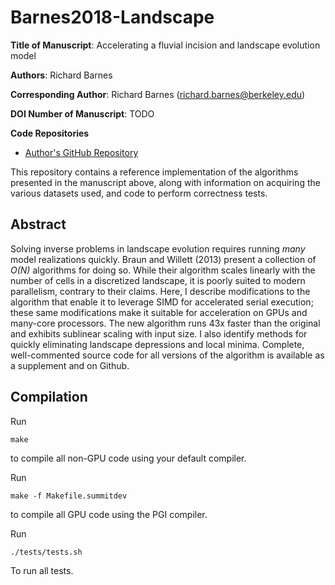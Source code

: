 Barnes2018-Landscape
============================

**Title of Manuscript**:
Accelerating a fluvial incision and landscape evolution model

**Authors**: Richard Barnes

**Corresponding Author**: Richard Barnes (richard.barnes@berkeley.edu)

**DOI Number of Manuscript**: TODO

**Code Repositories**
 * [Author's GitHub Repository](https://github.com/r-barnes/Barnes2018-Landscape)

This repository contains a reference implementation of the algorithms presented
in the manuscript above, along with information on acquiring the various
datasets used, and code to perform correctness tests.



Abstract
--------

Solving inverse problems in landscape evolution requires running _many_
model realizations quickly. Braun and Willett (2013) present a collection of
_O(N)_ algorithms for doing so. While their algorithm scales linearly with the
number of cells in a discretized landscape, it is poorly suited to modern
parallelism, contrary to their claims. Here, I describe modifications to the
algorithm that enable it to leverage SIMD for accelerated serial execution;
these same modifications make it suitable for acceleration on GPUs and many-core
processors. The new algorithm runs 43x faster than the original and exhibits
sublinear scaling with input size. I also identify methods for quickly
eliminating landscape depressions and local minima. Complete, well-commented
source code for all versions of the algorithm is available as a supplement and
on Github.



Compilation
-----------

Run

    make

to compile all non-GPU code using your default compiler.

Run

    make -f Makefile.summitdev

to compile all GPU code using the PGI compiler.

Run

    ./tests/tests.sh

To run all tests.
